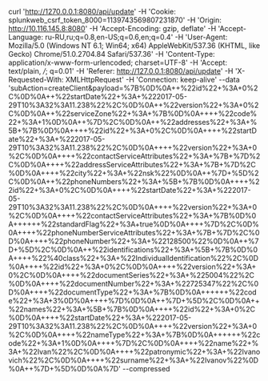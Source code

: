 curl 'http://1270.0.0.1:8080/api/update' -H 'Cookie: splunkweb_csrf_token_8000=1139743569807231870' -H 'Origin: http://10.116.145.8:8080' -H 'Accept-Encoding: gzip, deflate' -H 'Accept-Language: ru-RU,ru;q=0.8,en-US;q=0.6,en;q=0.4' -H 'User-Agent: Mozilla/5.0 (Windows NT 6.1; Win64; x64) AppleWebKit/537.36 (KHTML, like Gecko) Chrome/51.0.2704.84 Safari/537.36' -H 'Content-Type: application/x-www-form-urlencoded; charset=UTF-8' -H 'Accept: text/plain, */*; q=0.01' -H 'Referer: http://127.0.0.1:8080/api/update' -H 'X-Requested-With: XMLHttpRequest' -H 'Connection: keep-alive' --data 'subAction=createClient&payload=%7B%0D%0A++%22id%22+%3A+0%2C%0D%0A++%22startDate%22+%3A+%222017-05-29T10%3A32%3A11.238%22%2C%0D%0A++%22version%22+%3A+0%2C%0D%0A++%22serviceZone%22+%3A+%7B%0D%0A++++%22code%22+%3A+1%0D%0A++%7D%2C%0D%0A++%22addresses%22+%3A+%5B+%7B%0D%0A++++%22id%22+%3A+0%2C%0D%0A++++%22startDate%22+%3A+%222017-05-29T10%3A32%3A11.238%22%2C%0D%0A++++%22version%22+%3A+0%2C%0D%0A++++%22contactServiceAttributes%22+%3A+%7B+%7D%2C%0D%0A++++%22addressServiceAttributes%22+%3A+%7B+%7D%2C%0D%0A++++%22city%22+%3A+%22nsk%22%0D%0A++%7D+%5D%2C%0D%0A++%22phoneNumbers%22+%3A+%5B+%7B%0D%0A++++%22id%22+%3A+0%2C%0D%0A++++%22startDate%22+%3A+%222017-05-29T10%3A32%3A11.238%22%2C%0D%0A++++%22version%22+%3A+0%2C%0D%0A++++%22contactServiceAttributes%22+%3A+%7B%0D%0A++++++%22standardFlag%22+%3A+true%0D%0A++++%7D%2C%0D%0A++++%22phoneNumberServiceAttributes%22+%3A+%7B+%7D%2C%0D%0A++++%22phoneNumber%22+%3A+%22128500%22%0D%0A++%7D+%5D%2C%0D%0A++%22identifications%22+%3A+%5B+%7B%0D%0A++++%22%40class%22+%3A+%22IndividualIdentification%22%2C%0D%0A++++%22id%22+%3A+0%2C%0D%0A++++%22version%22+%3A+0%2C%0D%0A++++%22documentSeries%22+%3A+%225004%22%2C%0D%0A++++%22documentNumber%22+%3A+%22725347%22%2C%0D%0A++++%22documentType%22+%3A+%7B%0D%0A++++++%22code%22+%3A+3%0D%0A++++%7D%0D%0A++%7D+%5D%2C%0D%0A++%22names%22+%3A+%5B+%7B%0D%0A++++%22id%22+%3A+0%2C%0D%0A++++%22startDate%22+%3A+%222017-05-29T10%3A32%3A11.238%22%2C%0D%0A++++%22version%22+%3A+0%2C%0D%0A++++%22nameType%22+%3A+%7B%0D%0A++++++%22code%22+%3A+1%0D%0A++++%7D%2C%0D%0A++++%22name%22+%3A+%22Ivan%22%2C%0D%0A++++%22patronymic%22+%3A+%22Ivanovich%22%2C%0D%0A++++%22surname%22+%3A+%22Ivanov%22%0D%0A++%7D+%5D%0D%0A%7D' --compressed
